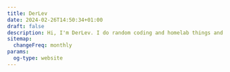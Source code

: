 ```yaml
---
title: DerLev
date: 2024-02-26T14:50:34+01:00
draft: false
description: Hi, I'm DerLev. I do random coding and homelab things and post my findings and knowledge here
sitemap:
  changeFreq: monthly
params:
  og-type: website
---
```

